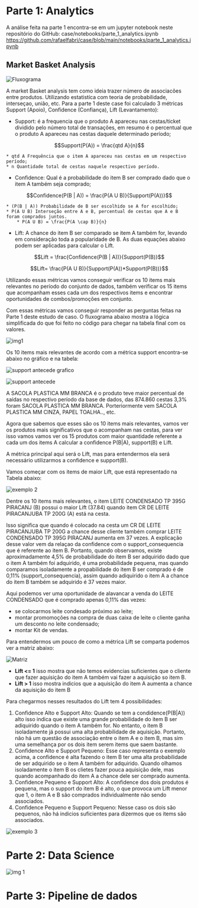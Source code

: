 # Parte 1: Analytics

A análise feita na parte 1 encontra-se em um jupyter notebook neste repositório do GitHub:
case/notebooks/parte_1_analytics.ipynb
https://github.com/rafaelfabri/case/blob/main/notebooks/parte_1_analytics.ipynb

## Market Basket Analysis

![Fluxograma](https://github.com/rafaelfabri/case/blob/main/imagens/img1.jpg)

A market Basket analysis tem como ideia trazer número de associacões entre produtos. Utilizando estatistíca com teoria de probabilidade, interseçao, união, etc. Para a parte 1 deste case foi calculado 3 métricas Support (Apoio), Confidence (Confiança), Lift (Levantamento):

* Support: é a frequencia que o produto A apareceu nas cestas/ticket dividido pelo número total de transações, em resumo é o percentual que o produto A apareceu nas cestas daquele determinado período;

$$Support(P(A)) = \frac{qtd A}{n}$$


	* qtd A Frequência que o item A apareceu nas cestas em um respectivo período;
	* n Quantidade total de cestas naquele respectivo período.


* Confidence: Qual é a probabilidade do item B ser comprado dado que o item A também seja comprado;


$$Confidence(P(B | A)) = \frac{P(A U B)}{Support(P(A))}$$


	* (P(B | A)) Probabilidade de B ser escolhido se A for escolhido;
	* P(A U B) Interseção entre A e B, percentual de cestas que A e B foram comprados juntos.
		* P(A U B) = \frac{P(A \cap B)}{n}
		
* Lift: A chance do item B ser comparado se item A também for, levando em consideração toda a popularidade de B. As duas equações abaixo podem ser aplicadas para calcular o Lift.


$$Lift = \frac{Confidence(P(B | A))}{Support(P(B)}$$




$$Lift= \frac{P(A U B)}{Support(P(A))*Support(P(B))}$$




Utilizando essas métricas vamos conseguir verificar os 10 items mais relevantes no período do conjunto de dados, também verificar os 15 items que acompanham esses cada um dos respectivos items e encontrar oportunidades de combos/promoções em conjunto.

Com essas métricas vamos conseguir responder as perguntas feitas na Parte 1 deste estudo de caso. O fluxograma abaixo mostra a lógica simplificada do que foi feito no código para chegar na tabela final com os valores.

![img1](https://github.com/rafaelfabri/case/blob/main/imagens/fluxograma_mba.png)

Os 10 items mais relevantes de acordo com a métrica support encontra-se abaixo no gráfico e na tabela: 


![support antecede grafico](https://github.com/rafaelfabri/case/blob/main/imagens/10_items_mais_relevantes.png)


![support antecede](https://github.com/rafaelfabri/case/blob/main/imagens/support_antecede.png)

A SACOLA PLASTICA MM BRANCA é o produto teve maior percentual de saídas no respectivo período da base de dados, das 874.860 cestas 3,3% foram SACOLA PLASTICA MM BRANCA. Porteriormente vem SACOLA PLASTICA MM CINZA, PAPEL TOALHA.., etc.

Agora que sabemos que esses são os 10 items mais relevantes, vamos ver os produtos mais significativos que o acompanham nas cestas, para ver isso vamos vamos ver os 15 produtos com maior quantidade referente a cada um dos items A calcular a confidence P(B|A), support(B) e Lift.

A métrica principal aqui será o Lift, mas para entendermos ela será necessário utilizarmos a confidence e support(B).

Vamos começar com os items de maior Lift, que está representado na Tabela abaixo:

![exemplo 2](https://github.com/rafaelfabri/case/blob/main/imagens/tabela_final_parte_1.png)

Dentre os 10 items mais relevantes, o item LEITE CONDENSADO TP 395G PIRACANJ (B) possui o maior Lift (37.84) quando item CR DE LEITE PIRACANJUBA TP 200G (A) está na cesta.

Isso significa que quando é colocado na cesta um CR DE LEITE PIRACANJUBA TP 200G a chance desse cliente também comprar LEITE CONDENSADO TP 395G PIRACANJ aumenta em 37 vezes. A explicação desse valor vem da relaçao da confidence com o support_consequencia que é referente ao item B. Portanto, quando observamos, existe aproximadamente 4,5% de probabilidade do item B ser adquirido dado que o item A também foi adquirido, é uma probabilidade pequena, mas quando comparamos isoladamente a propabilidade do item B ser comprado é de 0,11% (support_consequencia), assim quando adiquirido o item A a chance do item B também se adquirido é 37 vezes maior.

Aqui podemos ver uma oportunidade de alavancar a venda do LEITE CONDENSADO que é comprado apenas 0,11% das vezes:
* se colocarmos leite condesado próximo ao leite;
* montar promomoções na compra de duas caixa de leite o cliente ganha um desconto no leite condensado;
* montar Kit de vendas.

Para entendermos um pouco de como a métrica Lift se comparta podemos ver a matriz abaixo:

![Matriz](https://github.com/rafaelfabri/case/blob/main/imagens/matriz.png)

* **Lift <= 1** isso mostra que não temos evidencias suficientes que o cliente que fazer aquisição do item A também vai fazer a aquisição so item B.
* **Lift > 1** isso mostra indicios que a aquisição do item A aumenta a chance da aquisição do item B

Para chegarmos nesses resultados do Lift tem 4 possibilidades:
1) Confidence Alto e Support Alto: Quando se tem a condidence(P(B|A)) alto isso indica que existe uma grande probabilidade do item B ser adiquirido quando o item A também for. No entanto, o item B isoladamente já possui uma alta probabilidade de aquisição. Portanto, não há um questão de associação entre o item A e o item B, mas sim uma semelhança por os dois item serem items que saem bastante.
2) Confidence Alto e Support Pequeno: Esse caso representa o exemplo acima, a confidence é alta fazendo o item B ter uma alta probabilidade de ser adquirido se o item A também for adquirido. Quando olhamos isoladamente o item B os clietes fazer pouca aquisição dele, mas quando acompanhado do item A a chance dele ser comprado aumenta.
3) Confidence Pequeno e Support Alto: A confidence dos dois produtos é pequena, mas o support do item B é alto, o que provoca um Lift menor que 1, o item A e B são comprados individualmente não sendo associados.
4) Confidence Pequeno e Support Pequeno: Nesse caso os dois são pequenos, não há indicios suficientes para dizermos que os items são associados.


![exemplo 3](https://github.com/rafaelfabri/case/blob/main/imagens/tabela_final_parte_1_.png)



# Parte 2: Data Science

![img 1](https://github.com/rafaelfabri/case/blob/main/imagens/Algoritmo_Apriori.png)

# Parte 3: Pipeline de dados
